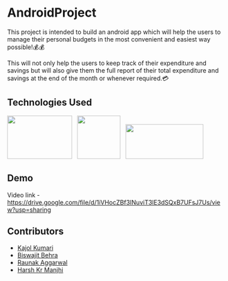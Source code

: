 # AndroidProject

This project is intended to build an android app which will help the users to manage their personal budgets in the most convenient and easiest way possible!💰💰

This will not only help the users to keep track of their expenditure and savings but will also give them the full report of their total expenditure and savings at the end of the month or whenever required.💳

## Technologies Used
<img src="https://icon-library.com/images/java-icon-image/java-icon-image-4.jpg" height="100" width="150"/> &nbsp; <img src="https://upload.wikimedia.org/wikipedia/commons/thumb/8/8f/Breezeicons-apps-48-android-studio.svg/1200px-Breezeicons-apps-48-android-studio.svg.png" height="100" width="100" /> &nbsp; <img src="https://upload.wikimedia.org/wikipedia/commons/thumb/e/e0/Git-logo.svg/1280px-Git-logo.svg.png" height="80" width="180" />

## Demo

Video link - https://drive.google.com/file/d/1iVHocZBf3INuviT3lE3dSQxB7UFsJ7Us/view?usp=sharing


## Contributors

- [Kajol Kumari](https://github.com/Kajol-Kumari)
- [Biswajit Behra](https://github.com/biswa1751)
- [Raunak Aggarwal](https://github.com/raunak111)
- [Harsh Kr Manjhi](https://github.com/theveryharsh)
